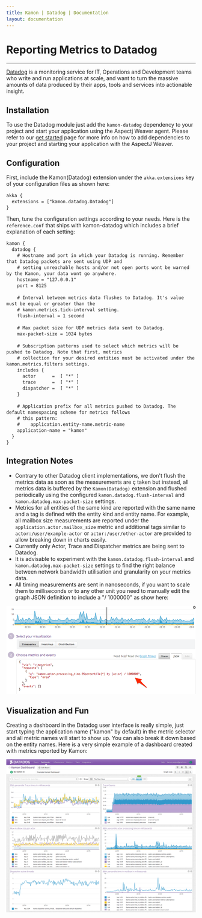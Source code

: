 ```yaml
---
title: Kamon | Datadog | Documentation
layout: documentation
---
```


Reporting Metrics to Datadog
===========================
<hr>

[Datadog] is a monitoring service for IT, Operations and Development teams who write and run applications at scale, and
want to turn the massive amounts of data produced by their apps, tools and services into actionable insight.

Installation
------------

To use the Datadog module just add the `kamon-datadog` dependency to your project and start your application using the
Aspectj Weaver agent. Please refer to our [get started] page for more info on how to add dependencies to your project
and starting your application with the AspectJ Weaver.


Configuration
-------------

First, include the Kamon(Datadog) extension under the `akka.extensions` key of your configuration files as shown here:

```
akka {
  extensions = ["kamon.datadog.Datadog"]
}
```

Then, tune the configuration settings according to your needs. Here is the `reference.conf` that ships with kamon-datadog
which includes a brief explanation of each setting:

```
kamon {
  datadog {
    # Hostname and port in which your Datadog is running. Remember that Datadog packets are sent using UDP and
    # setting unreachable hosts and/or not open ports wont be warned by the Kamon, your data wont go anywhere.
    hostname = "127.0.0.1"
    port = 8125

    # Interval between metrics data flushes to Datadog. It's value must be equal or greater than the
    # kamon.metrics.tick-interval setting.
    flush-interval = 1 second

    # Max packet size for UDP metrics data sent to Datadog.
    max-packet-size = 1024 bytes

    # Subscription patterns used to select which metrics will be pushed to Datadog. Note that first, metrics
    # collection for your desired entities must be activated under the kamon.metrics.filters settings.
    includes {
      actor      =  [ "*" ]
      trace      =  [ "*" ]
      dispatcher =  [ "*" ]
    }

    # Application prefix for all metrics pushed to Datadog. The default namespacing scheme for metrics follows
    # this pattern:
    #    application.entity-name.metric-name
    application-name = "kamon"
  }
}

```


Integration Notes
-----------------

* Contrary to other Datadog client implementations, we don't flush the metrics data as soon as the measurements are ç
  taken but instead, all metrics data is buffered by the `Kamon(Datadog)` extension and flushed periodically using the
  configured `kamon.datadog.flush-interval` and `kamon.datadog.max-packet-size` settings.
* Metrics for all entities of the same kind are reported with the same name and a tag is defined with the entity kind
  and entity name. For example, all mailbox size measurements are reported under the `application.actor.mailbox_size`
  metric and additional tags similar to `actor:/user/example-actor` or `actor:/user/other-actor` are provided to allow
  breaking down in charts easily.
* Currently only Actor, Trace and Dispatcher metrics are being sent to Datadog.
* It is advisable to experiment with the `kamon.datadog.flush-interval` and `kamon.datadog.max-packet-size` settings to
  find the right balance between network bandwidth utilisation and granularity on your metrics data.
* All timing measurements are sent in nanoseconds, if you want to scale them to milliseconds or to any other unit you
  need to manually edit the graph JSON definition to include a "/ 1000000" as show here:

<img class="img-responsive" src="/assets/img/datadog-scaling-metrics.png">


Visualization and Fun
---------------------

Creating a dashboard in the Datadog user interface is really simple, just start typing the application name ("kamon" by
default) in the metric selector and all metric names will start to show up. You can also break it down based on the entity
names. Here is a very simple example of a dashboard created with metrics reported by Kamon:

<img class="img-responsive" src="/assets/img/datadog-dashboard.png">

[Datadog]: http://www.datadoghq.com/
[get started]: /introduction/get-started/
